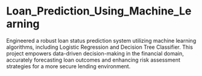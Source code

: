 # Loan_Prediction_Using_Machine_Learning
Engineered a robust loan status prediction system utilizing machine learning algorithms, including Logistic Regression and Decision Tree Classifier. This project empowers data-driven decision-making in the financial domain, accurately forecasting loan outcomes and enhancing risk assessment strategies for a more secure lending environment.
